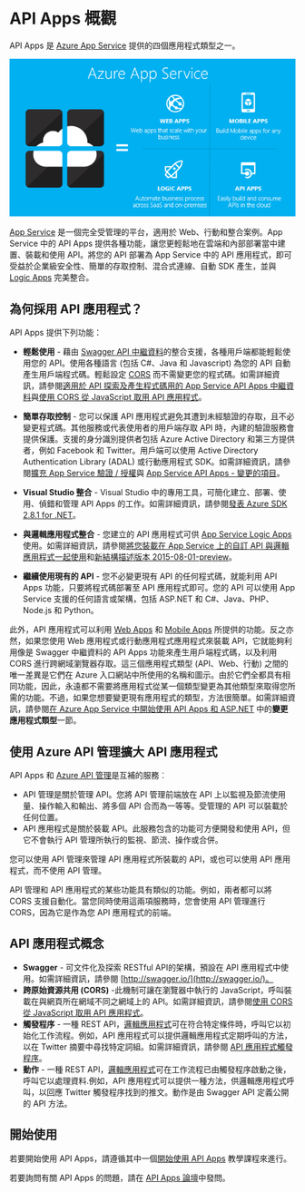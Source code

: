 <properties 
	pageTitle="API Apps 簡介 | Microsoft Azure" 
	description="了解 Azure App Service 為何是開發、發佈及裝載 RESTful API 的最佳平台。" 
	services="app-service\api" 
	documentationCenter=".net" 
	authors="tdykstra" 
	manager="wpickett" 
	editor=""/>

<tags 
	ms.service="app-service-api" 
	ms.workload="web" 
	ms.tgt_pltfrm="na" 
	ms.devlang="na" 
	ms.topic="article" 
	ms.date="03/23/2016" 
	ms.author="tdykstra"/>

# API Apps 概觀

API Apps 是 [Azure App Service](../app-service/app-service-value-prop-what-is.md) 提供的四個應用程式類型之一。

![Azure App Service 中的應用程式類型](./media/app-service-api-apps-why-best-platform/appservicesuite.png)

[App Service](../app-service/app-service-value-prop-what-is.md) 是一個完全受管理的平台，適用於 Web、行動和整合案例。App Service 中的 API Apps 提供各種功能，讓您更輕鬆地在雲端和內部部署當中建置、裝載和使用 API。將您的 API 部署為 App Service 中的 API 應用程式，即可受益於企業級安全性、簡單的存取控制、混合式連線、自動 SDK 產生，並與 [Logic Apps](../app-service-logic/app-service-logic-what-are-logic-apps.md) 完美整合。

## 為何採用 API 應用程式？

API Apps 提供下列功能：

- **輕鬆使用** - 藉由 [Swagger API 中繼資料](#concepts)的整合支援，各種用戶端都能輕鬆使用您的 API。使用各種語言 (包括 C#、Java 和 Javascript) 為您的 API 自動產生用戶端程式碼。輕鬆設定 [CORS](#concepts) 而不需變更您的程式碼。如需詳細資訊，請參閱[適用於 API 探索及產生程式碼用的 App Service API Apps 中繼資料](app-service-api-metadata.md)與[使用 CORS 從 JavaScript 取用 API 應用程式](app-service-api-cors-consume-javascript.md)。 

- **簡單存取控制** - 您可以保護 API 應用程式避免其遭到未經驗證的存取，且不必變更程式碼。其他服務或代表使用者的用戶端存取 API 時，內建的驗證服務會提供保護。支援的身分識別提供者包括 Azure Active Directory 和第三方提供者，例如 Facebook 和 Twitter。用戶端可以使用 Active Directory Authentication Library (ADAL) 或行動應用程式 SDK。如需詳細資訊，請參閱[擴充 App Service 驗證 / 授權](/blog/announcing-app-service-authentication-authorization/)與 [App Service API Apps - 變更的項目](app-service-api-whats-changed.md)。

- **Visual Studio 整合** - Visual Studio 中的專用工具，可簡化建立、部署、使用、偵錯和管理 API Apps 的工作。如需詳細資訊，請參閱[發表 Azure SDK 2.8.1 for .NET](/blog/announcing-azure-sdk-2-8-1-for-net/)。

- **與邏輯應用程式整合** - 您建立的 API 應用程式可供 [App Service Logic Apps](../app-service-logic/app-service-logic-what-are-logic-apps.md) 使用。如需詳細資訊，請參閱[將您裝載在 App Service 上的自訂 API 與邏輯應用程式一起使用](../app-service-logic/app-service-logic-custom-hosted-api.md)和[新結構描述版本 2015-08-01-preview](../app-service-logic/app-service-logic-schema-2015-08-01.md)。

- **繼續使用現有的 API** - 您不必變更現有 API 的任何程式碼，就能利用 API Apps 功能，只要將程式碼部署至 API 應用程式即可。您的 API 可以使用 App Service 支援的任何語言或架構，包括 ASP.NET 和 C#、Java、PHP、Node.js 和 Python。

此外，API 應用程式可以利用 [Web Apps](../app-service-web/app-service-web-overview.md) 和 [Mobile Apps](../app-service-mobile/app-service-mobile-value-prop.md) 所提供的功能。反之亦然，如果您使用 Web 應用程式或行動應用程式應用程式來裝載 API，它就能夠利用像是 Swagger 中繼資料的 API Apps 功能來產生用戶端程式碼，以及利用 CORS 進行跨網域瀏覽器存取。這三個應用程式類型 (API、Web、行動) 之間的唯一差異是它們在 Azure 入口網站中所使用的名稱和圖示。由於它們全都具有相同功能，因此，永遠都不需要將應用程式從某一個類型變更為其他類型來取得您所需的功能。不過，如果您想要變更現有應用程式的類型，方法很簡單。如需詳細資訊，請參閱[在 Azure App Service 中開始使用 API Apps 和 ASP.NET](app-service-api-dotnet-get-started.md#optional-changing-an-app-type) 中的**變更應用程式類型**一節。

## 使用 Azure API 管理擴大 API 應用程式 

API Apps 和 [Azure API 管理](../api-management/api-management-key-concepts.md)是互補的服務︰

* API 管理是關於管理 API。您將 API 管理前端放在 API 上以監視及節流使用量、操作輸入和輸出、將多個 API 合而為一等等。受管理的 API 可以裝載於任何位置。
* API 應用程式是關於裝載 API。此服務包含的功能可方便開發和使用 API，但它不會執行 API 管理所執行的監視、節流、操作或合併。 

您可以使用 API 管理來管理 API 應用程式所裝載的 API，或也可以使用 API 應用程式，而不使用 API 管理。

API 管理和 API 應用程式的某些功能具有類似的功能。例如，兩者都可以將 CORS 支援自動化。當您同時使用這兩項服務時，您會使用 API 管理進行 CORS，因為它是作為您 API 應用程式的前端。

## <a id="concepts"></a> API 應用程式概念

- **Swagger** - 可文件化及探索 RESTful API的架構，預設在 API 應用程式中使用。如需詳細資訊，請參閱 [http://swagger.io/](http://swagger.io/)。
- **跨原始資源共用 (CORS)** -此機制可讓在瀏覽器中執行的 JavaScript，呼叫裝載在與網頁所在網域不同之網域上的 API。如需詳細資訊，請參閱[使用 CORS 從 JavaScript 取用 API 應用程式](app-service-api-cors-consume-javascript.md)。 
- **觸發程序** - 一種 REST API，[邏輯應用程式](../app-service-logic/app-service-logic-what-are-logic-apps.md)可在符合特定條件時，呼叫它以初始化工作流程。例如，API 應用程式可以提供邏輯應用程式定期呼叫的方法，以在 Twitter 摘要中尋找特定詞組。如需詳細資訊，請參閱 [API 應用程式觸發程序](app-service-api-dotnet-triggers.md)。
- **動作** - 一種 REST API，[邏輯應用程式](../app-service-logic/app-service-logic-what-are-logic-apps.md)可在工作流程已由觸發程序啟動之後，呼叫它以處理資料.例如，API 應用程式可以提供一種方法，供邏輯應用程式呼叫，以回應 Twitter 觸發程序找到的推文。動作是由 Swagger API 定義公開的 API 方法。

## 開始使用

若要開始使用 API Apps，請遵循其中一個[開始使用 API Apps](app-service-api-dotnet-get-started.md) 教學課程來進行。

若要詢問有關 API Apps 的問題，請在 [API Apps 論壇](https://social.msdn.microsoft.com/Forums/zh-TW/home?forum=AzureAPIApps)中發問。

<!---HONumber=AcomDC_0330_2016-->